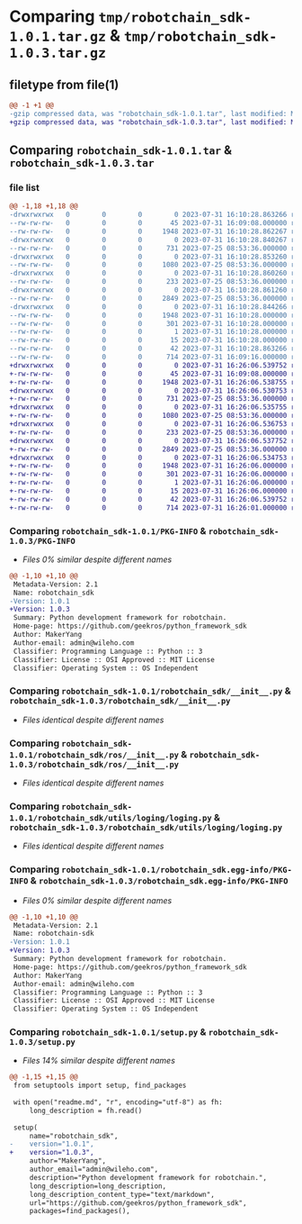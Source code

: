 # Comparing `tmp/robotchain_sdk-1.0.1.tar.gz` & `tmp/robotchain_sdk-1.0.3.tar.gz`

## filetype from file(1)

```diff
@@ -1 +1 @@
-gzip compressed data, was "robotchain_sdk-1.0.1.tar", last modified: Mon Jul 31 16:10:28 2023, max compression
+gzip compressed data, was "robotchain_sdk-1.0.3.tar", last modified: Mon Jul 31 16:26:06 2023, max compression
```

## Comparing `robotchain_sdk-1.0.1.tar` & `robotchain_sdk-1.0.3.tar`

### file list

```diff
@@ -1,18 +1,18 @@
-drwxrwxrwx   0        0        0        0 2023-07-31 16:10:28.863266 robotchain_sdk-1.0.1/
--rw-rw-rw-   0        0        0       45 2023-07-31 16:09:08.000000 robotchain_sdk-1.0.1/MANIFEST.in
--rw-rw-rw-   0        0        0     1948 2023-07-31 16:10:28.862267 robotchain_sdk-1.0.1/PKG-INFO
-drwxrwxrwx   0        0        0        0 2023-07-31 16:10:28.840267 robotchain_sdk-1.0.1/robotchain_sdk/
--rw-rw-rw-   0        0        0      731 2023-07-25 08:53:36.000000 robotchain_sdk-1.0.1/robotchain_sdk/__init__.py
-drwxrwxrwx   0        0        0        0 2023-07-31 16:10:28.853260 robotchain_sdk-1.0.1/robotchain_sdk/ros/
--rw-rw-rw-   0        0        0     1080 2023-07-25 08:53:36.000000 robotchain_sdk-1.0.1/robotchain_sdk/ros/__init__.py
-drwxrwxrwx   0        0        0        0 2023-07-31 16:10:28.860260 robotchain_sdk-1.0.1/robotchain_sdk/utils/
--rw-rw-rw-   0        0        0      233 2023-07-25 08:53:36.000000 robotchain_sdk-1.0.1/robotchain_sdk/utils/__init__.py
-drwxrwxrwx   0        0        0        0 2023-07-31 16:10:28.861260 robotchain_sdk-1.0.1/robotchain_sdk/utils/loging/
--rw-rw-rw-   0        0        0     2849 2023-07-25 08:53:36.000000 robotchain_sdk-1.0.1/robotchain_sdk/utils/loging/loging.py
-drwxrwxrwx   0        0        0        0 2023-07-31 16:10:28.844266 robotchain_sdk-1.0.1/robotchain_sdk.egg-info/
--rw-rw-rw-   0        0        0     1948 2023-07-31 16:10:28.000000 robotchain_sdk-1.0.1/robotchain_sdk.egg-info/PKG-INFO
--rw-rw-rw-   0        0        0      301 2023-07-31 16:10:28.000000 robotchain_sdk-1.0.1/robotchain_sdk.egg-info/SOURCES.txt
--rw-rw-rw-   0        0        0        1 2023-07-31 16:10:28.000000 robotchain_sdk-1.0.1/robotchain_sdk.egg-info/dependency_links.txt
--rw-rw-rw-   0        0        0       15 2023-07-31 16:10:28.000000 robotchain_sdk-1.0.1/robotchain_sdk.egg-info/top_level.txt
--rw-rw-rw-   0        0        0       42 2023-07-31 16:10:28.863266 robotchain_sdk-1.0.1/setup.cfg
--rw-rw-rw-   0        0        0      714 2023-07-31 16:09:16.000000 robotchain_sdk-1.0.1/setup.py
+drwxrwxrwx   0        0        0        0 2023-07-31 16:26:06.539752 robotchain_sdk-1.0.3/
+-rw-rw-rw-   0        0        0       45 2023-07-31 16:09:08.000000 robotchain_sdk-1.0.3/MANIFEST.in
+-rw-rw-rw-   0        0        0     1948 2023-07-31 16:26:06.538755 robotchain_sdk-1.0.3/PKG-INFO
+drwxrwxrwx   0        0        0        0 2023-07-31 16:26:06.530753 robotchain_sdk-1.0.3/robotchain_sdk/
+-rw-rw-rw-   0        0        0      731 2023-07-25 08:53:36.000000 robotchain_sdk-1.0.3/robotchain_sdk/__init__.py
+drwxrwxrwx   0        0        0        0 2023-07-31 16:26:06.535755 robotchain_sdk-1.0.3/robotchain_sdk/ros/
+-rw-rw-rw-   0        0        0     1080 2023-07-25 08:53:36.000000 robotchain_sdk-1.0.3/robotchain_sdk/ros/__init__.py
+drwxrwxrwx   0        0        0        0 2023-07-31 16:26:06.536753 robotchain_sdk-1.0.3/robotchain_sdk/utils/
+-rw-rw-rw-   0        0        0      233 2023-07-25 08:53:36.000000 robotchain_sdk-1.0.3/robotchain_sdk/utils/__init__.py
+drwxrwxrwx   0        0        0        0 2023-07-31 16:26:06.537752 robotchain_sdk-1.0.3/robotchain_sdk/utils/loging/
+-rw-rw-rw-   0        0        0     2849 2023-07-25 08:53:36.000000 robotchain_sdk-1.0.3/robotchain_sdk/utils/loging/loging.py
+drwxrwxrwx   0        0        0        0 2023-07-31 16:26:06.534753 robotchain_sdk-1.0.3/robotchain_sdk.egg-info/
+-rw-rw-rw-   0        0        0     1948 2023-07-31 16:26:06.000000 robotchain_sdk-1.0.3/robotchain_sdk.egg-info/PKG-INFO
+-rw-rw-rw-   0        0        0      301 2023-07-31 16:26:06.000000 robotchain_sdk-1.0.3/robotchain_sdk.egg-info/SOURCES.txt
+-rw-rw-rw-   0        0        0        1 2023-07-31 16:26:06.000000 robotchain_sdk-1.0.3/robotchain_sdk.egg-info/dependency_links.txt
+-rw-rw-rw-   0        0        0       15 2023-07-31 16:26:06.000000 robotchain_sdk-1.0.3/robotchain_sdk.egg-info/top_level.txt
+-rw-rw-rw-   0        0        0       42 2023-07-31 16:26:06.539752 robotchain_sdk-1.0.3/setup.cfg
+-rw-rw-rw-   0        0        0      714 2023-07-31 16:26:01.000000 robotchain_sdk-1.0.3/setup.py
```

### Comparing `robotchain_sdk-1.0.1/PKG-INFO` & `robotchain_sdk-1.0.3/PKG-INFO`

 * *Files 0% similar despite different names*

```diff
@@ -1,10 +1,10 @@
 Metadata-Version: 2.1
 Name: robotchain_sdk
-Version: 1.0.1
+Version: 1.0.3
 Summary: Python development framework for robotchain.
 Home-page: https://github.com/geekros/python_framework_sdk
 Author: MakerYang
 Author-email: admin@wileho.com
 Classifier: Programming Language :: Python :: 3
 Classifier: License :: OSI Approved :: MIT License
 Classifier: Operating System :: OS Independent
```

### Comparing `robotchain_sdk-1.0.1/robotchain_sdk/__init__.py` & `robotchain_sdk-1.0.3/robotchain_sdk/__init__.py`

 * *Files identical despite different names*

### Comparing `robotchain_sdk-1.0.1/robotchain_sdk/ros/__init__.py` & `robotchain_sdk-1.0.3/robotchain_sdk/ros/__init__.py`

 * *Files identical despite different names*

### Comparing `robotchain_sdk-1.0.1/robotchain_sdk/utils/loging/loging.py` & `robotchain_sdk-1.0.3/robotchain_sdk/utils/loging/loging.py`

 * *Files identical despite different names*

### Comparing `robotchain_sdk-1.0.1/robotchain_sdk.egg-info/PKG-INFO` & `robotchain_sdk-1.0.3/robotchain_sdk.egg-info/PKG-INFO`

 * *Files 0% similar despite different names*

```diff
@@ -1,10 +1,10 @@
 Metadata-Version: 2.1
 Name: robotchain-sdk
-Version: 1.0.1
+Version: 1.0.3
 Summary: Python development framework for robotchain.
 Home-page: https://github.com/geekros/python_framework_sdk
 Author: MakerYang
 Author-email: admin@wileho.com
 Classifier: Programming Language :: Python :: 3
 Classifier: License :: OSI Approved :: MIT License
 Classifier: Operating System :: OS Independent
```

### Comparing `robotchain_sdk-1.0.1/setup.py` & `robotchain_sdk-1.0.3/setup.py`

 * *Files 14% similar despite different names*

```diff
@@ -1,15 +1,15 @@
 from setuptools import setup, find_packages
 
 with open("readme.md", "r", encoding="utf-8") as fh:
     long_description = fh.read()
 
 setup(
     name="robotchain_sdk",
-    version="1.0.1",
+    version="1.0.3",
     author="MakerYang",
     author_email="admin@wileho.com",
     description="Python development framework for robotchain.",
     long_description=long_description,
     long_description_content_type="text/markdown",
     url="https://github.com/geekros/python_framework_sdk",
     packages=find_packages(),
```

